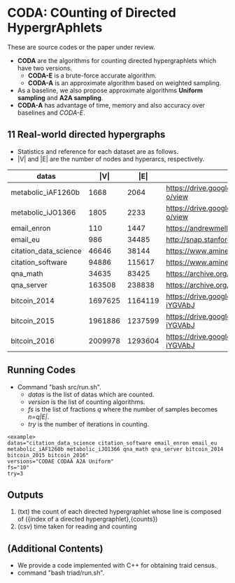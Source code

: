 # CODA: COunting of Directed HypergrAphlets

These are source codes or the paper under review.

- **CODA** are the algorithms for counting directed hypergraphlets which have two versions.
  - **CODA-E** is a brute-force accurate algorithm.
  - **CODA-A** is an approximate algorithm based on weighted sampling.
- As a baseline, we also propose approximate algorithms **Uniform sampling** and **A2A sampling**.
- **CODA-A** has advantage of time, memory and also accuracy over baselines and *CODA-E*.


## 11 Real-world directed hypergraphs
- Statistics and reference for each dataset are as follows.
- |V| and |E| are the number of nodes and hyperarcs, respectively.

|datas | \|V\| | \|E\| | reference |
|---|---|---|---|
| metabolic_iAF1260b | 1668 | 2064 |https://drive.google.com/file/d/1z7XwXo5ohTudUTjyS4KfQbqwze24Ry-o/view|
| metabolic_iJO1366 | 1805  | 2233 |https://drive.google.com/file/d/1z7XwXo5ohTudUTjyS4KfQbqwze24Ry-o/view|
| email_enron | 110 | 1447 |https://andrewmellor.co.uk/data/ah-enron|
| email_eu | 986  | 34485 |http://snap.stanford.edu/data/|
|citation_data_science | 46646| 38144 |https://www.aminer.org/citation|
|citation_software | 94886 | 115617 |https://www.aminer.org/citation|
| qna_math | 34635  |  83425 |https://archive.org/details/stackexchange|
| qna_server | 163508  | 238838 |https://archive.org/details/stackexchange|
| bitcoin_2014 | 1697625  | 1164119 |https://drive.google.com/drive/folders/1B2NCxU_T7Sl_tYVaXDn55GY3-iYGVAbJ|
| bitcoin_2015 | 1961886  | 1237599 |https://drive.google.com/drive/folders/1B2NCxU_T7Sl_tYVaXDn55GY3-iYGVAbJ|
| bitcoin_2016 | 2009978  | 1293604 |https://drive.google.com/drive/folders/1B2NCxU_T7Sl_tYVaXDn55GY3-iYGVAbJ|

## Running Codes
- Command "bash src/run.sh".
  - *datas* is the list of datas which are counted.
  - *version* is the list of counting algorithms.
  - *fs* is the list of fractions *q* where the number of samples becomes *n=q|E|*.
  - *try* is the number of iterations in counting. 
```
<example>
datas="citation_data_science citation_software email_enron email_eu metabolic_iAF1260b metabolic_iJO1366 qna_math qna_server bitcoin_2014 bitcoin_2015 bitcoin_2016"
versions="CODAE CODAA A2A Uniform" 
fs="10"
try=3
```


## Outputs
1. (txt) the count of each directed hypergraphlet whose line is composed of ({index of a directed hypergraphlet},{counts})
2. (csv) time taken for reading and counting 


## (Additional Contents)
- We provide a code implemented with C++ for obtaining traid census.
- command "bash triad/run.sh".

